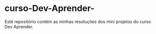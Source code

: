 # curso-Dev-Aprender-
Esté repositório contém as minhas resoluções dos mini projetos do curso Dev Aprender. 
